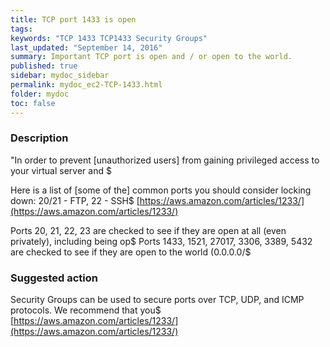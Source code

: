 ```yaml
---
title: TCP port 1433 is open
tags:
keywords: "TCP 1433 TCP1433 Security Groups"
last_updated: "September 14, 2016"
summary: Important TCP port is open and / or open to the world.
published: true
sidebar: mydoc_sidebar
permalink: mydoc_ec2-TCP-1433.html
folder: mydoc
toc: false
---
```


### Description
"In order to prevent [unauthorized users] from gaining privileged access to your virtual server and $

Here is a list of [some of the] common ports you should consider locking down: 20/21 - FTP, 22 - SSH$
[https://aws.amazon.com/articles/1233/](https://aws.amazon.com/articles/1233/)

Ports 20, 21, 22, 23 are checked to see if they are open at all (even privately), including being op$
Ports 1433, 1521, 27017, 3306, 3389, 5432 are checked to see if they are open to the world (0.0.0.0/$

### Suggested action
Security Groups can be used to secure ports over TCP, UDP, and ICMP protocols. We recommend that you$
[https://aws.amazon.com/articles/1233/](https://aws.amazon.com/articles/1233/)
